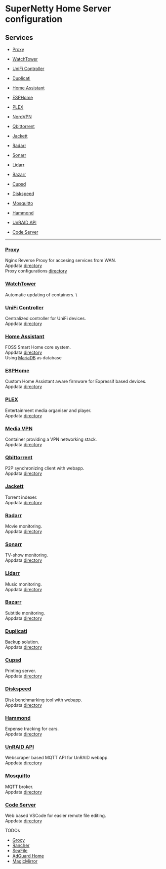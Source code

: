 # SuperNetty Home Server configuration


## Services
- [Proxy](#proxy)
- [WatchTower](#watchtower)
- [UniFi Controller](#unifi-controller)
- [Duplicati](#duplicati)

- [Home Assistant](#home-assistant)
- [ESPHome](#esphome)

- [PLEX](#plex)
- [NordVPN](#media-vpn)
- [Qbittorrent](#qbittorrent)
- [Jackett](#jackett)
- [Radarr](#radarr)
- [Sonarr](#sonarr)
- [Lidarr](#lidarr)
- [Bazarr](#bazarr)

- [Cupsd](#cupsd)
- [Diskspeed](#diskspeed)
- [Mosquitto](#mosquitto)
- [Hammond](#hammond)
- [UnRAID API](#unraid-api)
- [Code Server](#code-server)

---

### [Proxy](https://fleet.linuxserver.io/image?name=linuxserver/swag)
Nginx Reverse Proxy for accesing services from WAN. \
Appdata [directory](./services/proxy/appdata) \
Proxy configurations [directory](./services/proxy//proxy-confs)


### [WatchTower](https://containrrr.dev/watchtower)
Automatic updating of containers. \


### [UniFi Controller](https://fleet.linuxserver.io/image?name=linuxserver/unifi-controller)
Centralized controller for UniFi devices. \
Appdata [directory](./services/unifi-controller/appdata)



### [Home Assistant](https://www.home-assistant.io/)
FOSS Smart Home core system. \
Appdata [directory](./services/homeassistant/appdata) \
Using [MariaDB](https://fleet.linuxserver.io/image?name=linuxserver/mariadb) as database



### [ESPHome](https://esphome.io)
Custom Home Assistant aware firmware for Expressif based devices. \
Appdata [directory](./services/esphome/appdata)



### [PLEX](https://fleet.linuxserver.io/image?name=linuxserver/unifi-controller)
Entertainment media organiser and player. \
Appdata [directory](./services/plex/appdata)



### [Media VPN](https://github.com/bubuntux/nordvpn)
Container providing a VPN networking stack. \
Appdata [directory](./services/rathole/appdata)



### [Qbittorrent](https://www.qbittorrent.org)
P2P synchronizing client with webapp. \
Appdata [directory](./services/qbittorrent/appdata)



### [Jackett](https://github.com/Jackett/Jackett)
Torrent indexer. \
Appdata [directory](./services/jackett/appdata)



### [Radarr](https://radarr.video)
Movie monitoring. \
Appdata [directory](./services/radarr/appdata)



### [Sonarr](https://sonarr.tv)
TV-show monitoring. \
Appdata [directory](./services/sonarr/appdata)



### [Lidarr](https://lidarr.audio)
Music monitoring. \
Appdata [directory](./services/lidarr/appdata)



### [Bazarr](https://www.bazarr.media)
Subtitle monitoring. \
Appdata [directory](./services/bazarr/appdata)



### [Duplicati](https://www.duplicati.com)
Backup solution. \
Appdata [directory](./services/duplicati/appdata)



### [Cupsd](https://github.com/olbat/dockerfiles/tree/master/cupsd)
Printing server. \
Appdata [directory](./services/cupsd/appdata)



### [Diskspeed](https://hub.docker.com/r/jbartlett777/diskspeed)
Disk benchmarking tool with webapp. \
Appdata [directory](./services/diskspeed/appdata)



### [Hammond](https://github.com/akhilrex/hammond)
Expense tracking for cars. \
Appdata [directory](./services/hammond/appdata)



### [UnRAID API](https://github.com/ElectricBrainUK/UnraidAPI)
Webscraper based MQTT API for UnRAID webapp. \
Appdata [directory](./services/unraid-api/appdata)



### [Mosquitto](https://mosquitto.org)
MQTT broker. \
Appdata [directory](./services/mosquitto/appdata)



### [Code Server](https://github.com/cdr/code-server)
Web based VSCode for easier remote file editing. \
Appdata [directory](./services/code-server/appdata)



TODOs
* [Grocy](https://grocy.info)
* [Rancher](https://rancher.com)
* [SeaFile](https://www.seafile.com/en/home)
* [AdGuard Home](https://adguard.com/da/adguard-home/overview.html)
* [MagicMirror](https://magicmirror.builders)
